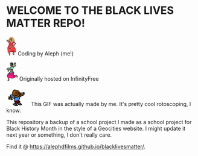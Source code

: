 # WELCOME TO THE BLACK LIVES MATTER REPO!
<img src="https://github.com/alephdfilms/blacklivesmatter/blob/main/img/African1.gif?raw=true" alt="An African" height="50" />  Coding by Aleph (me!)

<img src="https://github.com/alephdfilms/blacklivesmatter/blob/main/img/dancingafrican.gif?raw=true" alt="And Another African" height="50" /> Originally hosted on InfinityFree

<img src="https://github.com/alephdfilms/blacklivesmatter/blob/main/img/dancingblackman.gif?raw=true" alt="And Another!" height="50" /> This GIF was actually made by me. It's pretty cool rotoscoping, I know.

This repository a backup of a school project I made as a school project for Black History Month in the style of a Geocities website. I might update it next year or something, I don't really care.

Find it @ https://alephdfilms.github.io/blacklivesmatter/.
